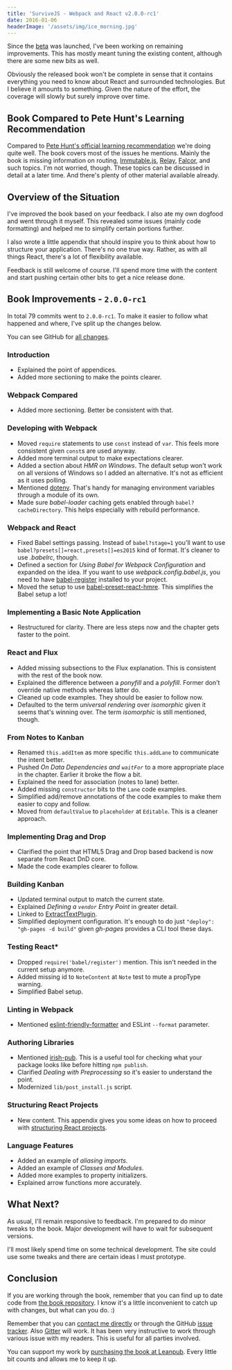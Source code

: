 ```yaml
---
title: 'SurviveJS - Webpack and React v2.0.0-rc1'
date: 2016-01-06
headerImage: '/assets/img/ice_morning.jpg'
---
```


Since the [beta](../survivejs200-beta2) was launched, I've been working on remaining improvements. This has mostly meant tuning the existing content, although there are some new bits as well.

Obviously the released book won't be complete in sense that it contains everything you need to know about React and surrounded technologies. But I believe it amounts to something. Given the nature of the effort, the coverage will slowly but surely improve over time.

## Book Compared to Pete Hunt's Learning Recommendation

Compared to [Pete Hunt's official learning recommendation](https://github.com/petehunt/react-howto) we're doing quite well. The book covers most of the issues he mentions. Mainly the book is missing information on routing, [Immutable.js](https://facebook.github.io/immutable-js/), [Relay](https://facebook.github.io/relay/), [Falcor](https://netflix.github.io/falcor/), and such topics. I'm not worried, though. These topics can be discussed in detail at a later time. And there's plenty of other material available already.

## Overview of the Situation

I've improved the book based on your feedback. I also ate my own dogfood and went through it myself. This revealed some issues (mainly code formatting) and helped me to simplify certain portions further.

I also wrote a little appendix that should inspire you to think about how to structure your application. There's no one true way. Rather, as with all things React, there's a lot of flexibility available.

Feedback is still welcome of course. I'll spend more time with the content and start pushing certain other bits to get a nice release done.

## Book Improvements - `2.0.0-rc1`

In total 79 commits went to `2.0.0-rc1`. To make it easier to follow what happened and where, I've split up the changes below.

You can see GitHub for [all changes](https://github.com/survivejs/webpack_react/compare/v2.0.0-beta2...v2.0.0-rc1).

### Introduction

* Explained the point of appendices.
* Added more sectioning to make the points clearer.

### Webpack Compared

* Added more sectioning. Better be consistent with that.

### Developing with Webpack

* Moved `require` statements to use `const` instead of `var`. This feels more consistent given `const`s are used anyway.
* Added more terminal output to make expectations clearer.
* Added a section about *HMR on Windows*. The default setup won't work on all versions of Windows so I added an alternative. It's not as efficient as it uses polling.
* Mentioned [dotenv](https://www.npmjs.com/package/dotenv). That's handy for managing environment variables through a module of its own.
* Made sure *babel-loader* caching gets enabled through `babel?cacheDirectory`. This helps especially with rebuild performance.

### Webpack and React

* Fixed Babel settings passing. Instead of `babel?stage=1` you'll want to use `babel?presets[]=react,presets[]=es2015` kind of format. It's cleaner to use *.babelrc*, though.
* Defined a section for *Using Babel for Webpack Configuration* and expanded on the idea. If you want to use *webpack.config.babel.js*, you need to have [babel-register](https://www.npmjs.com/package/babel-register) installed to your project.
* Moved the setup to use [babel-preset-react-hmre](https://www.npmjs.com/package/babel-preset-react-hmre). This simplifies the Babel setup a lot!

### Implementing a Basic Note Application

* Restructured for clarity. There are less steps now and the chapter gets faster to the point.

### React and Flux

* Added missing subsections to the Flux explanation. This is consistent with the rest of the book now.
* Explained the difference between a *ponyfill* and a *polyfill*. Former don't override native methods whereas latter do.
* Cleaned up code examples. They should be easier to follow now.
* Defaulted to the term *universal rendering* over *isomorphic* given it seems that's winning over. The term *isomorphic* is still mentioned, though.

### From Notes to Kanban

* Renamed `this.addItem` as more specific `this.addLane` to communicate the intent better.
* Pushed *On Data Dependencies and `waitFor`* to a more appropriate place in the chapter. Earlier it broke the flow a bit.
* Explained the need for association (notes to lane) better.
* Added missing `constructor` bits to the `Lane` code examples.
* Simplified add/remove annotations of the code examples to make them easier to copy and follow.
* Moved from `defaultValue` to `placeholder` at `Editable`. This is a cleaner approach.

### Implementing Drag and Drop

* Clarified the point that HTML5 Drag and Drop based backend is now separate from React DnD core.
* Made the code examples clearer to follow.

### Building Kanban

* Updated terminal output to match the current state.
* Explained *Defining a `vendor` Entry Point* in greater detail.
* Linked to [ExtractTextPlugin](https://www.npmjs.com/package/extract-text-webpack-plugin).
* Simplified deployment configuration. It's enough to do just `"deploy": "gh-pages -d build"` given *gh-pages* provides a CLI tool these days.

### Testing React*

* Dropped `require('babel/register')` mention. This isn't needed in the current setup anymore.
* Added missing id to `NoteContent` at `Note` test to mute a propType warning.
* Simplified Babel setup.

### Linting in Webpack

* Mentioned [eslint-friendly-formatter](https://www.npmjs.com/package/eslint-friendly-formatter) and ESLint `--format` parameter.

### Authoring Libraries

* Mentioned [irish-pub](https://www.npmjs.com/package/irish-pub). This is a useful tool for checking what your package looks like before hitting `npm publish`.
* Clarified *Dealing with Preprocessing* so it's easier to understand the point.
* Modernized `lib/post_install.js` script.

### Structuring React Projects

* New content. This appendix gives you some ideas on how to proceed with [structuring React projects](../../webpack_react/structuring_react_projects).

### Language Features

* Added an example of *aliasing imports*.
* Added an example of *Classes and Modules*.
* Added more examples to property initializers.
* Explained arrow functions more accurately.

## What Next?

As usual, I'll remain responsive to feedback. I'm prepared to do minor tweaks to the book. Major development will have to wait for subsequent versions.

I'll most likely spend time on some technical development. The site could use some tweaks and there are certain ideas I must prototype.

## Conclusion

If you are working through the book, remember that you can find up to date code from [the book repository](https://github.com/survivejs/webpack_react). I know it's a little inconvenient to catch up with changes, but what can you do. :)

Remember that you can [contact me directly](mailto:info@survivejs.com) or through the GitHub [issue tracker](https://github.com/survivejs/webpack_react/issues). Also [Gitter](https://gitter.im/survivejs/webpack_react) will work. It has been very instructive to work through various issue with my readers. This is useful for all parties involved.

You can support my work by [purchasing the book at Leanpub](https://leanpub.com/survivejs_webpack_react). Every little bit counts and allows me to keep it up.
